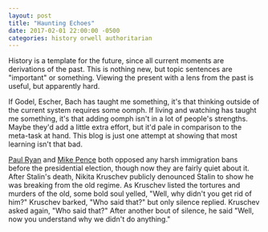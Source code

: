 ```yaml
---
layout: post
title: "Haunting Echoes"
date: 2017-02-01 22:00:00 -0500
categories: history orwell authoritarian
---
```

History is a template for the future, since all current moments are derivations of the past. This is nothing new, but topic sentences are "important" or something. Viewing the present with a lens from the past is useful, but apparently hard.

If Godel, Escher, Bach has taught me something, it's that thinking outside of the current system requires some oomph. If living and watching has taught me something, it's that adding oomph isn't in a lot of people's strengths. Maybe they'd add a little extra effort, but it'd pale in comparison to the meta-task at hand. This blog is just one attempt at showing that most learning isn't that bad. 

[Paul Ryan][pr-tweet] and [Mike Pence][mp-tweet] both opposed any harsh immigration bans before the presidential election, though now they are fairly quiet about it. After Stalin's death, Nikita Kruschev publicly denounced Stalin to show he was breaking from the old regime. As Kruschev listed the tortures and murders of the old, some bold soul yelled, "Well, why didn't you get rid of him?" Kruschev barked, "Who said that?" but only silence replied. Kruschev asked again, "Who said that?" After another bout of silence, he said "Well, now you understand why we didn't do anything." 

[pr-tweet]: https://twitter.com/SpeakerRyan/status/759845524132524032
[mp-tweet]: https://twitter.com/govpencein/status/674249808610066433?lang=en
